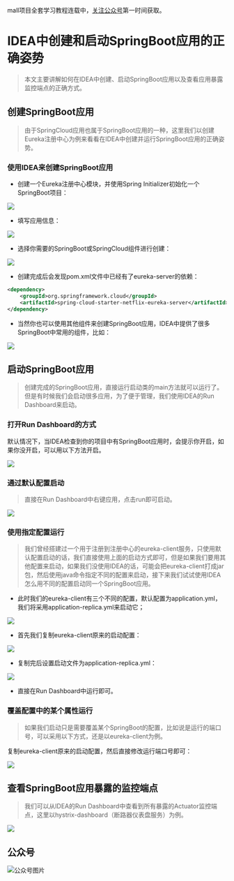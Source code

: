 mall项目全套学习教程连载中，[关注公众号](#公众号)第一时间获取。

# IDEA中创建和启动SpringBoot应用的正确姿势

> 本文主要讲解如何在IDEA中创建、启动SpringBoot应用以及查看应用暴露监控端点的正确方式。

## 创建SpringBoot应用

> 由于SpringCloud应用也属于SpringBoot应用的一种，这里我们以创建Eureka注册中心为例来看看在IDEA中创建并运行SpringBoot应用的正确姿势。

### 使用IDEA来创建SpringBoot应用

- 创建一个Eureka注册中心模块，并使用Spring Initializer初始化一个SpringBoot项目：

![](../images/springcloud_eureka_01.png)

- 填写应用信息：

![](../images/springcloud_eureka_02.png)

- 选择你需要的SpringBoot或SpringCloud组件进行创建：

![](../images/springcloud_eureka_03.png)

- 创建完成后会发现pom.xml文件中已经有了eureka-server的依赖：

```xml
<dependency>
    <groupId>org.springframework.cloud</groupId>
    <artifactId>spring-cloud-starter-netflix-eureka-server</artifactId>
</dependency>
```

- 当然你也可以使用其他组件来创建SpringBoot应用，IDEA中提供了很多SpringBoot中常用的组件，比如：

![](../images/springcloud_idea_01.png)


## 启动SpringBoot应用

> 创建完成的SpringBoot应用，直接运行启动类的main方法就可以运行了。但是有时候我们会启动很多应用，为了便于管理，我们使用IDEA的Run Dashboard来启动。

### 打开Run Dashboard的方式

默认情况下，当IDEA检查到你的项目中有SpringBoot应用时，会提示你开启，如果你没开启，可以用以下方法开启。

![](../images/springcloud_eureka_04.png)

### 通过默认配置启动

> 直接在Run Dashboard中右键应用，点击run即可启动。

![](../images/springcloud_eureka_05.png)

### 使用指定配置运行

> 我们曾经搭建过一个用于注册到注册中心的eureka-client服务，只使用默认配置启动的话，我们直接使用上面的启动方式即可，但是如果我们要用其他配置来启动，如果我们没使用IDEA的话，可能会把eureka-client打成jar包，然后使用java命令指定不同的配置来启动，接下来我们试试使用IDEA怎么用不同的配置启动同一个SpringBoot应用。

- 此时我们的eureka-client有三个不同的配置，默认配置为application.yml，我们将采用application-replica.yml来启动它；

![](../images/springcloud_idea_02.png)

- 首先我们复制eureka-client原来的启动配置：

![](../images/springcloud_idea_03.png)

- 复制完后设置启动文件为application-replica.yml：

![](../images/springcloud_idea_04.png)

- 直接在Run Dashboard中运行即可。

### 覆盖配置中的某个属性运行

> 如果我们启动只是需要覆盖某个SpringBoot的配置，比如说是运行的端口号，可以采用以下方式，还是以eureka-client为例。

复制eureka-client原来的启动配置，然后直接修改运行端口号即可：

![](../images/springcloud_idea_05.png)

## 查看SpringBoot应用暴露的监控端点

> 我们可以从IDEA的Run Dashboard中查看到所有暴露的Actuator监控端点，这里以hystrix-dashboard（断路器仪表盘服务）为例。

![](../images/springcloud_idea_06.png)

## 公众号

![公众号图片](http://macro-oss.oss-cn-shenzhen.aliyuncs.com/mall/banner/qrcode_for_macrozheng_258.jpg)

